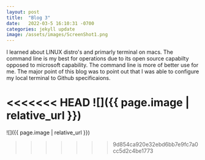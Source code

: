 ```yaml
---
layout: post
title:  "Blog 3"
date:   2022-03-5 16:10:31 -0700
categories: jekyll update
image: /assets/images/ScreenShot1.png
---
```


I learned about LINUX distro's and primarly terminal on macs. The command line is my best for operations due to its open source capabilty opposed to microsoft capability. The command line is more of better use for me. The major point of this blog was to point out that I was able to configure my local terminal to Github specificaions.


<<<<<<< HEAD
![]({{ page.image | relative_url }})
=======
![]({{ page.image | relative_url }})
>>>>>>> 9d854ca920e32ebd6bb7e9fc7a0cc5d2c4be1773
